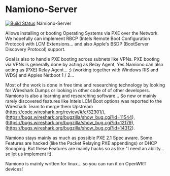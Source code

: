 # Namiono-Server
[![Build Status](https://travis-ci.org/FBLipke/Namiono-Server.svg?branch=master)](https://travis-ci.org/FBLipke/Namiono-Server)
Namiono-Server

Allows installing or booting Operating Systems via PXE over the Network. We hopefully can implement RBCP (Intels Remote Boot Configuration Protocol) with LCM Extensions... and also Apple's BSDP (BootServer Discovery Protocol) support. 

Goal is also to handle PXE booting across subnets like VPNs. PXE booting via VPNs is generally done by acting as Relay Agent,
Yes Namiono can also acting as (PXE) Relay Agent... ;) (working together with Windows RIS and WDS) and Apples Netboot 1 / 2...

Most of the work is done in free time and researching technology by looking for Wireshark Dumps or looking in other code of of other developers. Namiono is also a learning and researching software... So new or mainly rarely discovered features like Intels LCM Boot options was reported to the Wireshark Team to merge them Upstream (https://code.wireshark.org/review/#/c/32301/), (https://bugs.wireshark.org/bugzilla/show_bug.cgi?id=11544), (https://bugs.wireshark.org/bugzilla/show_bug.cgi?id=12179), (https://bugs.wireshark.org/bugzilla/show_bug.cgi?id=14312).

Namiono stays mainly as much as possible PXE 2.1 Spec aware. Some Features are hacked (like the Packet Relaying PXE appendings)
or DHCP Snooping. But these Features are mainly hacks so as like "I need an ability... so let us implement it).

Namiono is mainly written for linux... so you can run it on OpenWRT devices!
